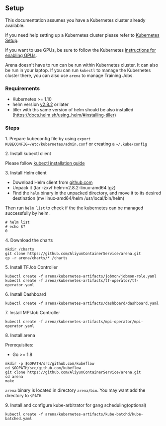 ## Setup

This documentation assumes you have a Kubernetes cluster already available.

If you need help setting up a Kubernetes cluster please refer to [Kubernetes Setup](https://kubernetes.io/docs/setup/).

If you want to use GPUs, be sure to follow the Kubernetes [instructions for enabling GPUs](https://kubernetes.io/docs/tasks/manage-gpus/scheduling-gpus/).

Arena doesn't have to run can be run within Kubernetes cluster. It can also be run in your laptop. If you can run `kubectl` to manage the Kubernetes cluster there, you can also use `arena`  to manage Training Jobs.

### Requirements

  * Kubernetes >= 1.10
  * helm version [v2.8.2](https://docs.helm.sh/using_helm/#installing-helm) or later 
  * tiller with ths same version of helm should be also installed (https://docs.helm.sh/using_helm/#installing-tiller)

### Steps

1\. Prepare kubeconfig file by using `export KUBECONFIG=/etc/kubernetes/admin.conf` or creating a `~/.kube/config`

2\. Install kubectl client

Please follow [kubectl installation guide](https://kubernetes.io/docs/tasks/tools/install-kubectl/)

3\. Install Helm client

- Download Helm client from [github.com](https://github.com/helm/helm/releases)  
- Unpack it (tar -zxvf helm-v2.8.2-linux-amd64.tgz)
- Find the `helm` binary in the unpacked directory, and move it to its desired destination (mv linux-amd64/helm /usr/local/bin/helm)

Then run `helm list` to check if the the kubernetes can be managed successfully by helm.

```
# helm list
# echo $?
0
```

4\. Download the charts

```
mkdir /charts
git clone https://github.com/AliyunContainerService/arena.git
cp -r arena/charts/* /charts
```

5\. Install TFJob Controller

```
kubectl create -f arena/kubernetes-artifacts/jobmon/jobmon-role.yaml
kubectl create -f arena/kubernetes-artifacts/tf-operator/tf-operator.yaml
```

6\. Install Dashboard

```
kubectl create -f arena/kubernetes-artifacts/dashboard/dashboard.yaml
```

7\. Install MPIJob Controller

```
kubectl create -f arena/kubernetes-artifacts/mpi-operator/mpi-operator.yaml
```

8\. Install arena

Prerequisites:

- Go >= 1.8

```
mkdir -p $GOPATH/src/github.com/kubeflow
cd $GOPATH/src/github.com/kubeflow
git clone https://github.com/AliyunContainerService/arena.git
cd arena
make
```

`arena` binary is located in directory `arena/bin`. You may want add the directory to `$PATH`.


9\. Install and configure kube-arbitrator for gang scheduling(optional)

```
kubectl create -f arena/kubernetes-artifacts/kube-batchd/kube-batched.yaml
```
